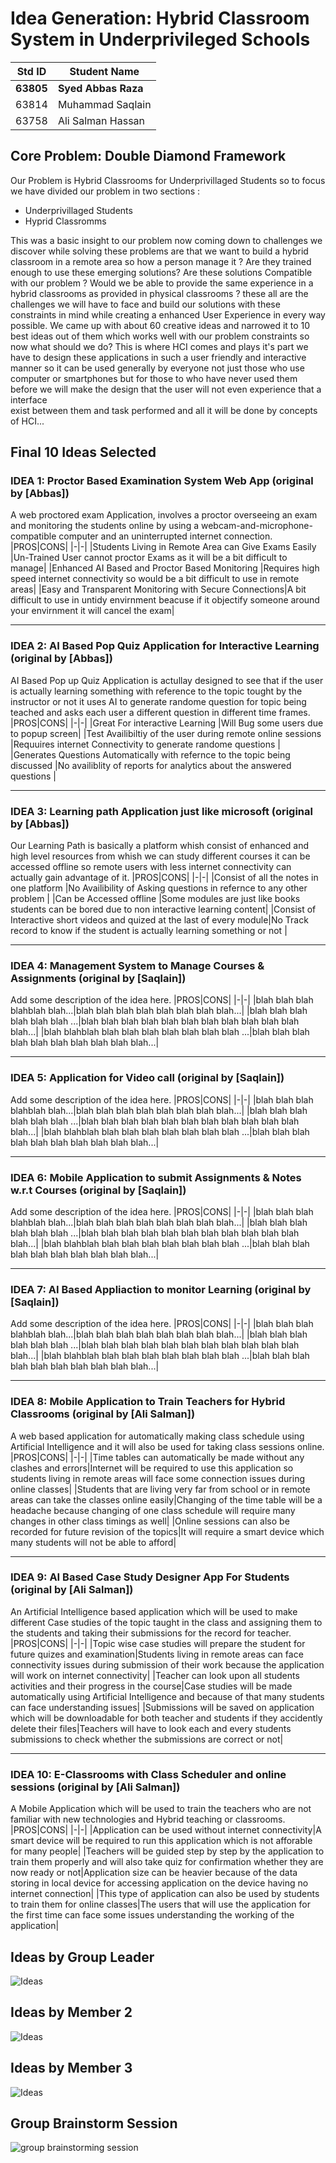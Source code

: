 # Idea Generation: Hybrid Classroom System in Underprivileged Schools

|Std ID|Student Name|
|:-----:|---------------------|
|**63805**|**Syed Abbas Raza**|
|63814|Muhammad Saqlain|
|63758|Ali Salman Hassan|


## Core Problem: Double Diamond Framework

Our Problem is Hybrid Classrooms for Underprivillaged Students so to focus we have divided our problem in two sections :
   * Underprivillaged Students
   * Hyprid Classromms
   
 This was a basic insight to our problem now coming down to challenges we discover while solving these problems are that we want to build a hybrid classroom in a remote area
 so how a person manage it ? Are they trained enough to use these emerging solutions? Are these solutions Compatible with our problem ? Would we be able to provide the same 
 experience in a hybrid classrooms as provided in physical classrooms ? these all are the challenges we will have to face and build our solutions with these constraints in mind
 while creating a enhanced User Experience in every way possible.
 We came up with about 60 creative ideas and narrowed it to 10 best ideas out of them which works well with our problem constraints so now what should we do?
 This is where HCI comes and plays it's part we have to design these applications in such a user friendly and interactive manner so it can be used generally by everyone not
 just those who use computer or smartphones but for those to who have never used them before we will make the design that the user will not even experience that a interface    
 exist between them and task performed and all it will be done by concepts of HCI... 

## Final 10 Ideas Selected

### IDEA 1: Proctor Based Examination System Web App (original by [Abbas])
A web proctored exam Application, involves a proctor overseeing an exam and monitoring the students online by using a webcam-and-microphone-compatible computer and an uninterrupted internet connection.
|PROS|CONS|
|-|-|
|Students Living in Remote Area can Give Exams Easily |Un-Trained User cannot proctor Exams as it will be a bit difficult to manage|
|Enhanced AI Based and Proctor Based Monitoring |Requires high speed internet connectivity so would be a bit difficult to use in remote areas|
|Easy and Transparent Monitoring with Secure Connections|A bit difficult to use in untidy envirnment beacuse if it objectify someone around your envirnment it will cancel the exam|

---
### IDEA 2: AI Based Pop Quiz Application for Interactive Learning (original by [Abbas])
AI Based Pop up Quiz Application is actullay designed to see that if the user is actually learning something with reference to the topic tought by the instructor or not it uses 
AI to generate randome question for topic being teached and asks each user a different question in different time frames.
|PROS|CONS|
|-|-|
|Great For interactive Learning |Will Bug some users due to popup screen|
|Test Availibiltiy of the user during remote online sessions |Requuires internet Connectivity to generate randome questions |
|Generates Questions Automatically with refernce to the topic being discussed |No availiblity of reports for analytics about the answered questions |

---
### IDEA 3: Learning path Application just like microsoft (original by [Abbas])
Our Learning Path is basically a platform whish consist of enhanced and high level resources from whish we can study different courses it can be accessed offline so remote users with less internet connectivity can actually gain advantage of it.
|PROS|CONS|
|-|-|
|Consist of all the notes in one platform |No Availibility of Asking questions in refernce to any other problem |
|Can be Accessed offline |Some modules are just like books students can be bored due to non interactive learning content|
|Consist of Interactive short videos and quized at the last of every module|No Track record to know if the student is actually learning something or not |

---
### IDEA 4: Management System to Manage Courses & Assignments (original by [Saqlain])
Add some description of the idea here. 
|PROS|CONS|
|-|-|
|blah blah blah blahblah blah...|blah blah blah blah blah blah blah blah...|
|blah blah blah blah blah blah ...|blah blah blah blah blah blah blah blah blah blah blah blah...|
|blah blahblah blah blah blah blah blah blah blah ...|blah blah blah blah blah blah blah blah blah blah...|

---
### IDEA 5: Application for Video call (original by [Saqlain])
Add some description of the idea here. 
|PROS|CONS|
|-|-|
|blah blah blah blahblah blah...|blah blah blah blah blah blah blah blah...|
|blah blah blah blah blah blah ...|blah blah blah blah blah blah blah blah blah blah blah blah...|
|blah blahblah blah blah blah blah blah blah blah ...|blah blah blah blah blah blah blah blah blah blah...|

---
### IDEA 6: Mobile Application to submit Assignments & Notes w.r.t Courses (original by [Saqlain])
Add some description of the idea here. 
|PROS|CONS|
|-|-|
|blah blah blah blahblah blah...|blah blah blah blah blah blah blah blah...|
|blah blah blah blah blah blah ...|blah blah blah blah blah blah blah blah blah blah blah blah...|
|blah blahblah blah blah blah blah blah blah blah ...|blah blah blah blah blah blah blah blah blah blah...|

---
### IDEA 7: AI Based Appliaction to monitor Learning (original by [Saqlain])
Add some description of the idea here. 
|PROS|CONS|
|-|-|
|blah blah blah blahblah blah...|blah blah blah blah blah blah blah blah...|
|blah blah blah blah blah blah ...|blah blah blah blah blah blah blah blah blah blah blah blah...|
|blah blahblah blah blah blah blah blah blah blah ...|blah blah blah blah blah blah blah blah blah blah...|

---
### IDEA 8: Mobile Application to Train Teachers for Hybrid Classrooms (original by [Ali Salman])
A web based application for automatically making class schedule using Artificial Intelligence and it will also be used for taking class sessions online.
|PROS|CONS|
|-|-|
|Time tables can automatically be made without any clashes and errors|Internet will be required to use this application so students living in remote areas will face some connection issues during online classes|
|Students that are living very far from school or in remote areas can take the classes online easily|Changing of the time table will be a headache because changing of one class schedule will require many changes in other class timings as well|
|Online sessions can also be recorded for future revision of the topics|It will require a smart device which many students will not be able to afford|

---
### IDEA 9: AI Based Case Study Designer App For Students (original by [Ali Salman])
An Artificial Intelligence based application which will be used to make different Case studies of the topic taught in the class and assigning them to the students and taking their submissions for the record for teacher. 
|PROS|CONS|
|-|-|
|Topic wise case studies will prepare the student for future quizes and examination|Students living in remote areas can face connectivity issues during submission of their work because the application will work on internet connectivity|
|Teacher can look upon all students activities and their progress in the course|Case studies will be made automatically using Artificial Intelligence and because of that many students can face understanding issues|
|Submissions will be saved on application which will be downloadable for both teacher and students if they accidently delete their files|Teachers will have to look each and every students submissions to check whether the submissions are correct or not|

---
### IDEA 10: E-Classrooms with Class Scheduler and online sessions (original by [Ali Salman])
A Mobile Application which will be used to train the teachers who are not familiar with new technologies and Hybrid teaching or classrooms.
|PROS|CONS|
|-|-|
|Application can be used without internet connectivity|A smart device will be required to run this application which is not afforable for many people|
|Teachers will be guided step by step by the application to train them properly and will also take quiz for confirmation whether they are now ready or not|Application size can be heavier because of the data storing in local device for accessing application on the device having no internet connection|
|This type of application can also be used by students to train them for online classes|The users that will use the application for the first time can face some issues understanding the working of the application|



## Ideas by Group Leader

![Ideas](https://user-images.githubusercontent.com/61627416/147766086-6a8d71ca-848f-4367-a65e-b189f02d6fcd.jpg "Ideas By Abbas")

## Ideas by Member 2

![Ideas](https://user-images.githubusercontent.com/61619701/146824321-4ccf2efe-f296-477d-a38a-e1cf86eafb7a.jpeg "Ideas By Saqlain")

## Ideas by Member 3

![Ideas](https://user-images.githubusercontent.com/61631420/146558789-c2d19d2d-0b0d-473c-bf70-a642e83f3c17.jpeg "Ideas By Ali Salman")



## Group Brainstorm Session 
![group brainstorming session](https://user-images.githubusercontent.com/61627416/147772355-ec220791-9301-4c48-a9ee-0444d3d62548.jpg "Group Branin Storming")

   
